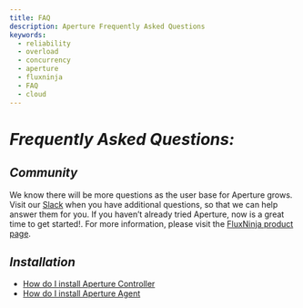 ```yaml
---
title: FAQ
description: Aperture Frequently Asked Questions
keywords:
  - reliability
  - overload
  - concurrency
  - aperture
  - fluxninja
  - FAQ
  - cloud
---
```


<!-- @import "[TOC]" {cmd="toc" depthFrom=1 depthTo=6 orderedList=false} -->

# _Frequently Asked Questions:_

## _Community_

We know there will be more questions as the user base for Aperture grows. Visit our [Slack](https://join.slack.com/t/aperturetech/shared_invite/zt-1eunlrkhh-10P1HUkmBfVJX3qrSLRk~g) when you have additional questions, so that we can help answer them for you. If you haven’t already tried Aperture, now is a great time to get started!. For more information, please visit the [FluxNinja product page](https://www.fluxninja.com).

## _Installation_

- [How do I install Aperture Controller](./setup#installing-controller)
- [How do I install Aperture Agent](./setup.md#installing-agents)
